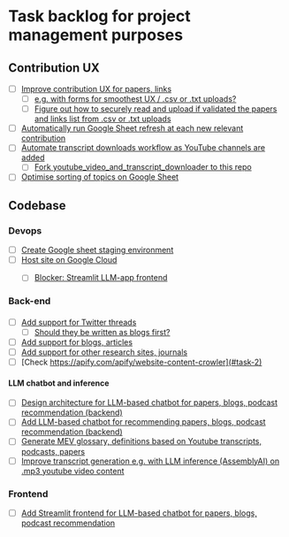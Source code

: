 # Task backlog for project management purposes 
## Contribution UX
- [ ] [Improve contribution UX for papers, links](#task-1)
    - [ ] [e.g. with forms for smoothest UX / .csv or .txt uploads?](#task-1)
    - [ ] [Figure out how to securely read and upload if validated the papers and links list from .csv or .txt uploads](#task-1)
- [ ] [Automatically run Google Sheet refresh at each new relevant contribution](#task-1) 
- [ ] [Automate transcript downloads workflow as YouTube channels are added](#task-1)
    - [ ] [Fork youtube_video_and_transcript_downloader to this repo](#task-1)
- [ ] [Optimise sorting of topics on Google Sheet](#task-1)
## Codebase
### Devops
- [ ] [Create Google sheet staging environment](#task-2)
- [ ] [Host site on Google Cloud](#task-2)
  - [ ] [Blocker: Streamlit LLM-app frontend](#task-2)


### Back-end
####
- [ ] [Add support for Twitter threads](#task-2)
  - [ ] [Should they be written as blogs first?](#task-2)
- [ ] [Add support for blogs, articles](#task-2)
- [ ] [Add support for other research sites, journals](#task-2)
- [ ] [Check https://apify.com/apify/website-content-crowler](#task-2)

#### LLM chatbot and inference
- [ ] [Design architecture for LLM-based chatbot for papers, blogs, podcast recommendation (backend)](#task-2)
- [ ] [Add LLM-based chatbot for recommending papers, blogs, podcast recommendation (backend)](#task-3)
- [ ] [Generate MEV glossary, definitions based on Youtube transcripts, podcasts, papers](#task-6)
- [ ] [Improve transcript generation e.g. with LLM inference (AssemblyAI) on .mp3 youtube video content](#task-5)

### Frontend
- [ ] [Add Streamlit frontend for LLM-based chatbot for papers, blogs, podcast recommendation](#task-4)

